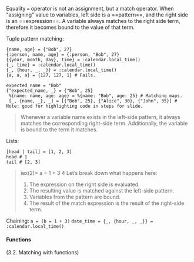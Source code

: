 Equality `=` operator is not an assignment, but a match operator. When "assigning" value to variables, left side is a ==pattern==, and the right side is an ==expression==. A variable always matches to the right side term, therefore it becomes bound to the value of that term.

Tuple pattern matching:
```
{name, age} = {"Bob", 27}
{:person, name, age} = {:person, "Bob", 27}
{{year, month, day}, time} = :calendar.local_time()
{_, time} = :calendar.local_time()
{_, {hour, _, _}} = :calendar.local_time()
{a, a, a} = {127, 127, 1} # Fails.

expected_name = "Bob"
{^expected_name, _} = {"Bob", 25}
 %{name: name, age: age} = %{name: "Bob", age: 25} # Matching maps.
 [_, {name, _}, _] = [{"Bob", 25}, {"Alice", 30}, {"John", 35}] # Note: good for highlighting code in steps for slide.
```

> Whenever a variable name exists in the left-side pattern, it always matches the corresponding right-side term. Additionally, the variable is bound to the term it matches.

Lists:
```
[head | tail] = [1, 2, 3]
head # 1
tail # [2, 3]
```


> iex(2)> a = 1 + 3
> 4
> Let’s break down what happens here:
> 1. The expression on the right side is evaluated.
> 2. The resulting value is matched against the left-side pattern.
> 3. Variables from the pattern are bound.
> 4. The result of the match expression is the result of the right-side term.

Chaining:
`a = (b = 1 + 3)`
`date_time = {_, {hour, _, _}} = :calendar.local_time()`

#### Functions
(3.2. Matching with functions)
